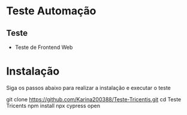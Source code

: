#   Teste Automação

## Teste

- Teste de Frontend Web

#   Instalação

Siga os passos abaixo para realizar a instalação e executar o teste

git clone https://github.com/Karina200388/Teste-Tricentis.git
cd Teste Tricents
npm install
npx cypress open